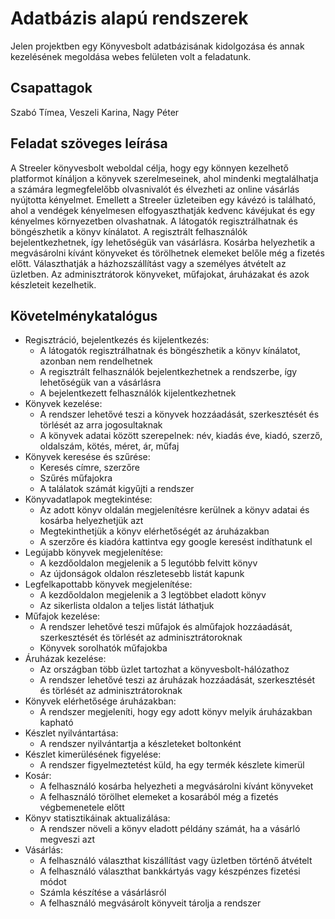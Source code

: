 # Adatbázis alapú rendszerek

Jelen projektben egy Könyvesbolt adatbázisának kidolgozása és annak kezelésének megoldása webes felületen volt a feladatunk.

## Csapattagok
Szabó Tímea, Veszeli Karina, Nagy Péter

## Feladat szöveges leírása
A Streeler könyvesbolt weboldal célja, hogy egy könnyen kezelhető platformot kínáljon a könyvek 
szerelmeseinek, ahol mindenki megtalálhatja a számára legmegfelelőbb olvasnivalót és élvezheti az online 
vásárlás nyújtotta kényelmet. Emellett a Streeler üzleteiben egy kávézó is található, ahol a vendégek 
kényelmesen elfogyaszthatják kedvenc kávéjukat és egy kényelmes környezetben olvashatnak.
A látogatók regisztrálhatnak és böngészhetik a könyv kínálatot. A regisztrált felhasználók 
bejelentkezhetnek, így lehetőségük van vásárlásra. Kosárba helyezhetik a megvásárolni kívánt könyveket és 
törölhetnek elemeket belőle még a fizetés előtt. Választhatják a házhozszállítást vagy a személyes átvételt 
az üzletben. Az adminisztrátorok könyveket, műfajokat, áruházakat és azok készleteit kezelhetik.

## Követelménykatalógus
- Regisztráció, bejelentkezés és kijelentkezés:
  - A látogatók regisztrálhatnak és böngészhetik a könyv kínálatot, azonban nem rendelhetnek
  - A regisztrált felhasználók bejelentkezhetnek a rendszerbe, így lehetőségük van a vásárlásra
  - A bejelentkezett felhasználók kijelentkezhetnek
- Könyvek kezelése:
  - A rendszer lehetővé teszi a könyvek hozzáadását, szerkesztését és törlését az arra 
jogosultaknak
  - A könyvek adatai között szerepelnek: név, kiadás éve, kiadó, szerző, oldalszám, kötés, méret, 
ár, műfaj
- Könyvek keresése és szűrése:
  - Keresés címre, szerzőre
  - Szűrés műfajokra
  - A találatok számát kigyűjti a rendszer
- Könyvadatlapok megtekintése:
  - Az adott könyv oldalán megjelenítésre kerülnek a könyv adatai és kosárba helyezhetjük azt
  - Megtekinthetjük a könyv elérhetőségét az áruházakban
  - A szerzőre és kiadóra kattintva egy google keresést indíthatunk el
- Legújabb könyvek megjelenítése:
  - A kezdőoldalon megjelenik a 5 legutóbb felvitt könyv
  - Az újdonságok oldalon részletesebb listát kapunk
- Legfelkapottabb könyvek megjelenítése:
  - A kezdőoldalon megjelenik a 3 legtöbbet eladott könyv
  - Az sikerlista oldalon a teljes listát láthatjuk
- Műfajok kezelése:
  - A rendszer lehetővé teszi műfajok és alműfajok hozzáadását, szerkesztését és törlését az 
adminisztrátoroknak
  - Könyvek sorolhatók műfajokba
- Áruházak kezelése:
  - Az országban több üzlet tartozhat a könyvesbolt-hálózathoz
  - A rendszer lehetővé teszi az áruházak hozzáadását, szerkesztését és törlését az 
adminisztrátoroknak
- Könyvek elérhetősége áruházakban:
  - A rendszer megjeleníti, hogy egy adott könyv melyik áruházakban kapható
- Készlet nyilvántartása: 
  - A rendszer nyilvántartja a készleteket boltonként
- Készlet kimerülésének figyelése: 
  - A rendszer figyelmeztetést küld, ha egy termék készlete kimerül
- Kosár:
  - A felhasználó kosárba helyezheti a megvásárolni kívánt könyveket
  - A felhasználó törölhet elemeket a kosarából még a fizetés végbemenetele előtt
- Könyv statisztikáinak aktualizálása:
  - A rendszer növeli a könyv eladott példány számát, ha a vásárló megveszi azt
- Vásárlás:
  - A felhasználó választhat kiszállítást vagy üzletben történő átvételt
  - A felhasználó választhat bankkártyás vagy készpénzes fizetési módot
  - Számla készítése a vásárlásról
  - A felhasználó megvásárolt könyveit tárolja a rendszer
